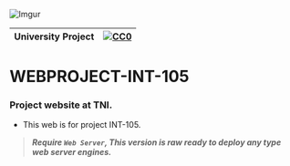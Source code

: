 ![Imgur](https://i.imgur.com/Pqvb5F8.jpg)

|University Project|[![CC0](https://licensebuttons.net/p/zero/1.0/88x31.png)](https://creativecommons.org/publicdomain/zero/1.0/)|
|----|----|

# WEBPROJECT-INT-105

### Project website at TNI. </n>

* This web is for project INT-105.

>***Require `Web Server`, This version is raw ready to deploy any type web server engines.***
